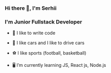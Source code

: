 ### Hi there 👋, I'm Serhii

### I'm Junior Fullstack Developer

- 💪 I like to write code
- 🛞 I like cars and I like to drive cars
- ⚽️ I like sports (football, basketball)

- 🖥 I’m currently learning JS, React js, Node.js
